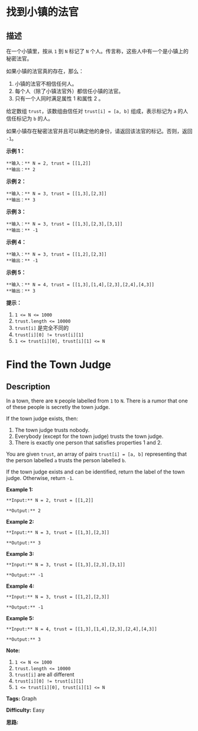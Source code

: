 # 找到小镇的法官

## 描述

在一个小镇里，按从 `1` 到 `N` 标记了 `N` 个人。传言称，这些人中有一个是小镇上的秘密法官。

如果小镇的法官真的存在，那么：

  1. 小镇的法官不相信任何人。
  2. 每个人（除了小镇法官外）都信任小镇的法官。
  3. 只有一个人同时满足属性 1 和属性 2 。

给定数组 `trust`，该数组由信任对 `trust[i] = [a, b]` 组成，表示标记为 `a` 的人信任标记为 `b` 的人。

如果小镇存在秘密法官并且可以确定他的身份，请返回该法官的标记。否则，返回 `-1`。



**示例 1：**

    
    
    **输入：** N = 2, trust = [[1,2]]
    **输出：** 2
    

**示例 2：**

    
    
    **输入：** N = 3, trust = [[1,3],[2,3]]
    **输出：** 3
    

**示例 3：**

    
    
    **输入：** N = 3, trust = [[1,3],[2,3],[3,1]]
    **输出：** -1
    

**示例 4：**

    
    
    **输入：** N = 3, trust = [[1,2],[2,3]]
    **输出：** -1
    

**示例 5：**

    
    
    **输入：** N = 4, trust = [[1,3],[1,4],[2,3],[2,4],[4,3]]
    **输出：** 3



**提示：**

  1. `1 <= N <= 1000`
  2. `trust.length <= 10000`
  3. `trust[i]` 是完全不同的
  4. `trust[i][0] != trust[i][1]`
  5. `1 <= trust[i][0], trust[i][1] <= N`



# Find the Town Judge

## Description



In a town, there are `N` people labelled from `1` to `N`.  There is a rumor that one of these people is secretly the town judge.

If the town judge exists, then:

  1. The town judge trusts nobody.
  2. Everybody (except for the town judge) trusts the town judge.
  3. There is exactly one person that satisfies properties 1 and 2.

You are given `trust`, an array of pairs `trust[i] = [a, b]` representing that the person labelled `a` trusts the person labelled `b`.

If the town judge exists and can be identified, return the label of the town judge.  Otherwise, return `-1`.



**Example 1:**

    
    
    **Input:** N = 2, trust = [[1,2]]
    **Output:** 2
    

**Example 2:**

    
    
    **Input:** N = 3, trust = [[1,3],[2,3]]
    **Output:** 3
    

**Example 3:**

    
    
    **Input:** N = 3, trust = [[1,3],[2,3],[3,1]]
    **Output:** -1
    

**Example 4:**

    
    
    **Input:** N = 3, trust = [[1,2],[2,3]]
    **Output:** -1
    

**Example 5:**

    
    
    **Input:** N = 4, trust = [[1,3],[1,4],[2,3],[2,4],[4,3]]
    **Output:** 3



**Note:**

  1. `1 <= N <= 1000`
  2. `trust.length <= 10000`
  3. `trust[i]` are all different
  4. `trust[i][0] != trust[i][1]`
  5. `1 <= trust[i][0], trust[i][1] <= N`


**Tags:** Graph

**Difficulty:** Easy

**思路:**
